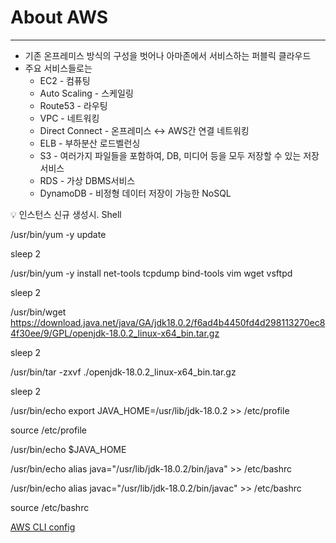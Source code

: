 # About AWS

---

- 기존 온프레미스 방식의 구성을 벗어나 아마존에서 서비스하는 퍼블릭 클라우드
- 주요 서비스들로는
    - EC2 - 컴퓨팅
    - Auto Scaling - 스케일링
    - Route53 - 라우팅
    - VPC - 네트워킹
    - Direct Connect - 온프레미스 ↔ AWS간 연결 네트워킹
    - ELB - 부하분산 로드벨런싱
    - S3 - 여러가지 파일들을 포함하여, DB, 미디어 등을 모두 저장할 수 있는 저장 서비스
    - RDS - 가상 DBMS서비스
    - DynamoDB - 비정형 데이터 저장이 가능한 NoSQL

<aside>
💡 인스턴스 신규 생성시. Shell

/usr/bin/yum -y update

sleep 2

/usr/bin/yum -y install net-tools tcpdump bind-tools vim wget vsftpd

sleep 2

/usr/bin/wget https://download.java.net/java/GA/jdk18.0.2/f6ad4b4450fd4d298113270ec84f30ee/9/GPL/openjdk-18.0.2_linux-x64_bin.tar.gz

sleep 2

/usr/bin/tar -zxvf ./openjdk-18.0.2_linux-x64_bin.tar.gz

sleep 2

/usr/bin/echo export JAVA_HOME=/usr/lib/jdk-18.0.2 >> /etc/profile

source /etc/profile

/usr/bin/echo $JAVA_HOME

/usr/bin/echo alias java="/usr/lib/jdk-18.0.2/bin/java" >> /etc/bashrc

/usr/bin/echo alias javac="/usr/lib/jdk-18.0.2/bin/javac" >> /etc/bashrc

source /etc/bashrc

</aside>

[AWS CLI config ](About%20AWS%20fd825d2342a94f0da98a26b9f236d866/AWS%20CLI%20config%200a05f9139800403ca70a953afa43a5ee.md)